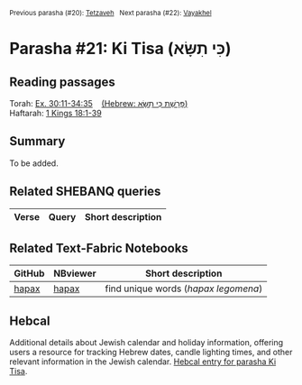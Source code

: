 <sup>Previous parasha (#20): <a href="../20%20-%20Tetzaveh">Tetzaveh</a> &nbsp;&nbsp;Next parasha (#22): <a href="../22%20-%20Vayakhel">Vayakhel</a></sup>

# Parasha #21: Ki Tisa (כִּי תִשָּׂא)

## Reading passages

Torah: [Ex. 30:11-34:35](https://www.stepbible.org/?q=version=NASB2020|reference=Ex.34:35-34:35&options=HNVUG) &nbsp;&nbsp; [(Hebrew: פָּרָשַׁת כִּי תִשָּׂא)](https://tikkun.io/#/p/tetzaveh)<br>
Haftarah: 
[1 Kings 18:1-39](https://www.stepbible.org/?q=version=NASB2020|reference=1Kgs.18:1-39&options=HNVUG)

## Summary

To be added.

## Related SHEBANQ queries

Verse | Query | Short description
--- | --- | --- 


## Related Text-Fabric Notebooks

GitHub | NBviewer | Short description
---|---|---
[hapax](hapax.ipynb) | [hapax](https://nbviewer.org/github/tonyjurg/Parashot/blob/main/WeeklyParasha/21%20-%20Ki%20Tisa/hapax.ipynb)| find unique words (*hapax legomena*)

## Hebcal

Additional details about Jewish calendar and holiday information, offering users a resource for tracking Hebrew dates, candle lighting times, and other relevant information in the Jewish calendar. [Hebcal entry for parasha Ki Tisa](https://www.hebcal.com/sedrot/ki-tisa).
